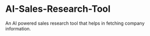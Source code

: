 # AI-Sales-Research-Tool
An AI powered sales research tool that helps in fetching company information.
